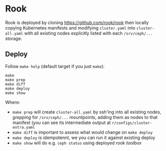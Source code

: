# Rook

Rook is deployed by cloning https://github.com/rook/rook then locally
copying Kubernetes manifests and modifying `cluster.yaml` into
`cluster-all.yaml` with all existing nodes explicitly listed with
each `/srv/ceph/...` storage.

## Deploy

Follow `make help` (default target if you just `make`):

    make
    make prep
    make diff
    make deploy
    make show

Where:
* `make prep` will create `cluster-all.yaml` by ssh'ing into all
  existing nodes, _grepping_ for `/srv/ceph/...` mountpoints, adding
  them as nodes to that manifest (you can see its intermediate output
  at `r/configs/cluster-extra.yaml`
* `make diff` is important to assess what would change on `make
  deploy`
* `make deploy` is idempotennt, we you can run it against existing deploy
* `make show` will do e.g. `ceph status` using deployed rook _toolbox_
